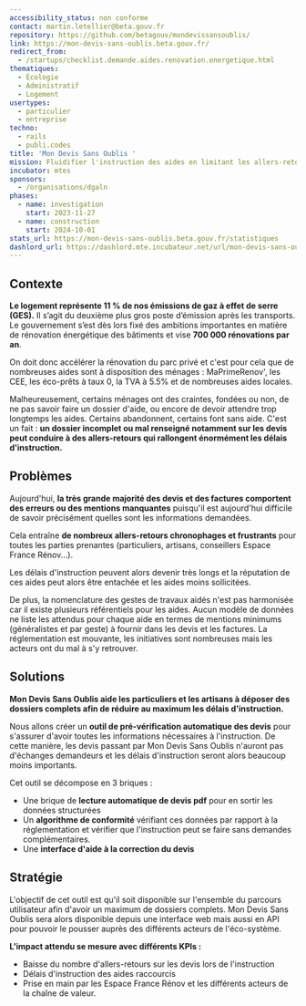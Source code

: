 ```yaml
---
accessibility_status: non conforme
contact: martin.letellier@beta.gouv.fr
repository: https://github.com/betagouv/mondevissansoublis/
link: https://mon-devis-sans-oublis.beta.gouv.fr/
redirect_from:
  - /startups/checklist.demande.aides.renovation.energetique.html
thematiques:
  - Écologie
  - Administratif
  - Logement
usertypes:
  - particulier
  - entreprise
techno:
  - rails
  - publi.codes
title: 'Mon Devis Sans Oublis '
mission: Fluidifier l'instruction des aides en limitant les allers-retours sur les devis lors de l'instruction des dossiers de demandes d'aides à la rénovation énergétique pour les logements des particuliers
incubator: mtes
sponsors:
  - /organisations/dgaln
phases:
  - name: investigation
    start: 2023-11-27
  - name: construction
    start: 2024-10-01
stats_url: https://mon-devis-sans-oublis.beta.gouv.fr/statistiques
dashlord_url: https://dashlord.mte.incubateur.net/url/mon-devis-sans-oublis-beta-gouv-fr/
---
```

## Contexte

**Le logement représente 11 % de nos émissions de gaz à effet de serre (GES).** Il s’agit du deuxième plus gros poste d’émission après les transports. Le gouvernement s’est dès lors fixé des ambitions importantes en matière de rénovation énergétique des bâtiments et vise **700 000 rénovations par an**.

On doit donc accélérer la rénovation du parc privé et c'est pour cela que de nombreuses aides sont à disposition des ménages : MaPrimeRenov', les CEE, les éco-prêts à taux 0, la TVA à 5.5% et de nombreuses aides locales.

Malheureusement, certains ménages ont des craintes, fondées ou non, de ne pas savoir faire un dossier d'aide, ou encore de devoir attendre trop longtemps les aides. Certains abandonnent, certains font sans aide. C'est un fait : **un dossier incomplet ou mal renseigné notamment sur les devis peut conduire à des allers-retours qui rallongent énormément les délais d'instruction.**


## Problèmes

Aujourd'hui, **la très grande majorité des devis et des factures comportent des erreurs ou des mentions manquantes** puisqu'il est aujourd'hui difficile de savoir précisément quelles sont les informations demandées.

Cela entraîne  **de nombreux allers-retours chronophages et frustrants** pour toutes les parties prenantes (particuliers, artisans, conseillers Espace France Rénov...). 

Les délais d'instruction peuvent alors devenir très longs et la réputation de ces aides peut alors être entachée et les aides moins sollicitées. 


De plus, la nomenclature des gestes de travaux aidés n'est pas harmonisée car il existe plusieurs référentiels pour les aides. Aucun modèle de données ne liste les attendus pour chaque aide en termes de mentions minimums (généralistes et par geste) à fournir dans les devis et les factures. La réglementation est mouvante, les initiatives sont nombreuses mais les acteurs ont du mal à s'y retrouver.


## Solutions

**Mon Devis Sans Oublis aide les particuliers et les artisans à déposer des dossiers complets afin de réduire au maximum les délais d'instruction.**

Nous allons créer un **outil de pré-vérification automatique des devis** pour s'assurer d'avoir toutes les informations nécessaires à l'instruction. 
De cette manière, les devis passant par Mon Devis Sans Oublis n'auront pas d'échanges demandeurs et les délais d'instruction seront alors beaucoup moins importants. 

Cet outil se décompose en 3 briques : 

- Une brique de **lecture automatique de devis pdf** pour en sortir les données structurées 
- Un **algorithme de conformité** vérifiant ces données par rapport à la réglementation et vérifier que l'instruction peut se faire sans demandes complémentaires. 
- Une **interface d'aide à la correction du devis**

## Stratégie

L'objectif de cet outil est qu'il soit disponible sur l'ensemble du parcours utilisateur afin d'avoir un maximum de dossiers complets. 
Mon Devis Sans Oublis sera alors disponible depuis une interface web mais aussi en API pour pouvoir le pousser auprès des différents acteurs de l'éco-système.



**L'impact attendu se mesure avec différents KPIs :** 
- Baisse du nombre d'allers-retours sur les devis lors de l'instruction
- Délais d'instruction des aides raccourcis 
- Prise en main par les Espace France Rénov et les différents acteurs de la chaîne de valeur.
